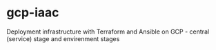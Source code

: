 # gcp-iaac
Deployment infrastructure with Terraform and Ansible on GCP - central (service) stage and envirenment stages
